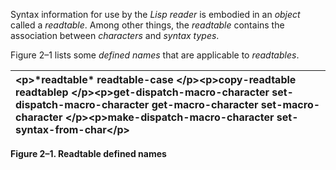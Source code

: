  

Syntax information for use by the *Lisp reader* is embodied in an *object* called a *readtable*. Among other things, the *readtable* contains the association between *characters* and *syntax types*. 

Figure 2–1 lists some *defined names* that are applicable to *readtables*. 

|&#60;p&#62;**\*readtable\* readtable-case** &#60;/p&#62;&#60;p&#62;**copy-readtable readtablep** &#60;/p&#62;&#60;p&#62;**get-dispatch-macro-character set-dispatch-macro-character get-macro-character set-macro-character** &#60;/p&#62;&#60;p&#62;**make-dispatch-macro-character set-syntax-from-char**&#60;/p&#62;|
| :- |


**Figure 2–1. Readtable defined names** 

